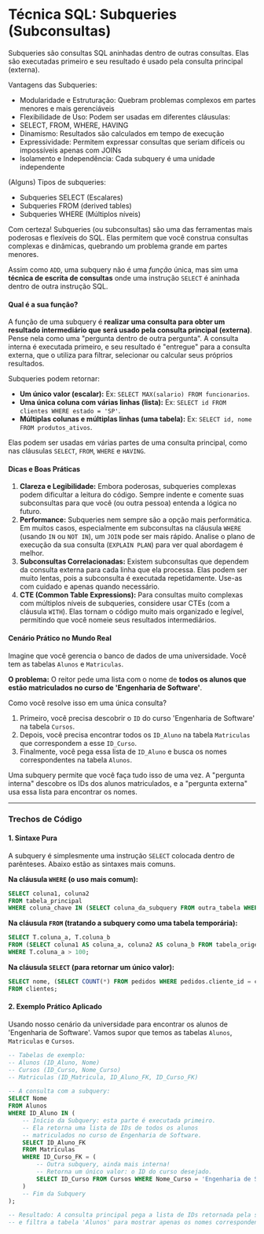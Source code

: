 # **Técnica SQL: Subqueries (Subconsultas)**

Subqueries são consultas SQL aninhadas dentro de outras consultas. Elas são executadas primeiro e seu resultado é usado pela consulta principal (externa).

Vantagens das Subqueries:

* Modularidade e Estruturação:  Quebram problemas complexos em partes menores e mais gerenciáveis
* Flexibilidade de Uso: Podem ser usadas em diferentes cláusulas: 
* SELECT, FROM, WHERE, HAVING
* Dinamismo: Resultados são calculados em tempo de execução
* Expressividade: Permitem expressar consultas que seriam difíceis ou impossíveis apenas com JOINs
* Isolamento e Independência: Cada subquery é uma unidade independente

(Alguns) Tipos de subqueries:

* Subqueries SELECT (Escalares)
* Subqueries FROM (derived tables)
* Subqueries WHERE (Múltiplos níveis)

Com certeza\! Subqueries (ou subconsultas) são uma das ferramentas mais poderosas e flexíveis do SQL. Elas permitem que você construa consultas complexas e dinâmicas, quebrando um problema grande em partes menores.

Assim como `ADD`, uma subquery não é uma *função* única, mas sim uma **técnica de escrita de consultas** onde uma instrução `SELECT` é aninhada dentro de outra instrução SQL.

#### **Qual é a sua função?**

A função de uma subquery é **realizar uma consulta para obter um resultado intermediário que será usado pela consulta principal (externa)**. Pense nela como uma "pergunta dentro de outra pergunta". A consulta interna é executada primeiro, e seu resultado é "entregue" para a consulta externa, que o utiliza para filtrar, selecionar ou calcular seus próprios resultados.

Subqueries podem retornar:

  * **Um único valor (escalar):** Ex: `SELECT MAX(salario) FROM funcionarios`.
  * **Uma única coluna com várias linhas (lista):** Ex: `SELECT id FROM clientes WHERE estado = 'SP'`.
  * **Múltiplas colunas e múltiplas linhas (uma tabela):** Ex: `SELECT id, nome FROM produtos_ativos`.

Elas podem ser usadas em várias partes de uma consulta principal, como nas cláusulas `SELECT`, `FROM`, `WHERE` e `HAVING`.

#### **Dicas e Boas Práticas**

1.  **Clareza e Legibilidade:** Embora poderosas, subqueries complexas podem dificultar a leitura do código. Sempre indente e comente suas subconsultas para que você (ou outra pessoa) entenda a lógica no futuro.
2.  **Performance:** Subqueries nem sempre são a opção mais performática. Em muitos casos, especialmente em subconsultas na cláusula `WHERE` (usando `IN` ou `NOT IN`), um `JOIN` pode ser mais rápido. Analise o plano de execução da sua consulta (`EXPLAIN PLAN`) para ver qual abordagem é melhor.
3.  **Subconsultas Correlacionadas:** Existem subconsultas que dependem da consulta externa para cada linha que ela processa. Elas podem ser muito lentas, pois a subconsulta é executada repetidamente. Use-as com cuidado e apenas quando necessário.
4.  **CTE (Common Table Expressions):** Para consultas muito complexas com múltiplos níveis de subqueries, considere usar CTEs (com a cláusula `WITH`). Elas tornam o código muito mais organizado e legível, permitindo que você nomeie seus resultados intermediários.

#### **Cenário Prático no Mundo Real**

Imagine que você gerencia o banco de dados de uma universidade. Você tem as tabelas `Alunos` e `Matriculas`.

**O problema:** O reitor pede uma lista com o nome de **todos os alunos que estão matriculados no curso de 'Engenharia de Software'**.

Como você resolve isso em uma única consulta?

1.  Primeiro, você precisa descobrir o `ID` do curso 'Engenharia de Software' na tabela `Cursos`.
2.  Depois, você precisa encontrar todos os `ID_Aluno` na tabela `Matriculas` que correspondem a esse `ID_Curso`.
3.  Finalmente, você pega essa lista de `ID_Aluno` e busca os nomes correspondentes na tabela `Alunos`.

Uma subquery permite que você faça tudo isso de uma vez. A "pergunta interna" descobre os IDs dos alunos matriculados, e a "pergunta externa" usa essa lista para encontrar os nomes.

-----

### **Trechos de Código**

#### 1\. Sintaxe Pura

A subquery é simplesmente uma instrução `SELECT` colocada dentro de parênteses. Abaixo estão as sintaxes mais comuns.

**Na cláusula `WHERE` (o uso mais comum):**

```sql
SELECT coluna1, coluna2
FROM tabela_principal
WHERE coluna_chave IN (SELECT coluna_da_subquery FROM outra_tabela WHERE condicao);
```

**Na cláusula `FROM` (tratando a subquery como uma tabela temporária):**

```sql
SELECT T.coluna_a, T.coluna_b
FROM (SELECT coluna1 AS coluna_a, coluna2 AS coluna_b FROM tabela_origem) AS T
WHERE T.coluna_a > 100;
```

**Na cláusula `SELECT` (para retornar um único valor):**

```sql
SELECT nome, (SELECT COUNT(*) FROM pedidos WHERE pedidos.cliente_id = clientes.id) AS total_de_pedidos
FROM clientes;
```

#### 2\. Exemplo Prático Aplicado

Usando nosso cenário da universidade para encontrar os alunos de 'Engenharia de Software'. Vamos supor que temos as tabelas `Alunos`, `Matriculas` e `Cursos`.

```sql
-- Tabelas de exemplo:
-- Alunos (ID_Aluno, Nome)
-- Cursos (ID_Curso, Nome_Curso)
-- Matriculas (ID_Matricula, ID_Aluno_FK, ID_Curso_FK)

-- A consulta com a subquery:
SELECT Nome
FROM Alunos
WHERE ID_Aluno IN (
    -- Início da Subquery: esta parte é executada primeiro.
    -- Ela retorna uma lista de IDs de todos os alunos
    -- matriculados no curso de Engenharia de Software.
    SELECT ID_Aluno_FK
    FROM Matriculas
    WHERE ID_Curso_FK = (
        -- Outra subquery, ainda mais interna!
        -- Retorna um único valor: o ID do curso desejado.
        SELECT ID_Curso FROM Cursos WHERE Nome_Curso = 'Engenharia de Software'
    )
    -- Fim da Subquery
);

-- Resultado: A consulta principal pega a lista de IDs retornada pela subquery
-- e filtra a tabela 'Alunos' para mostrar apenas os nomes correspondentes.
```
